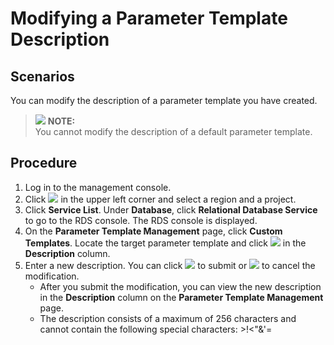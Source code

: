 # Modifying a Parameter Template Description<a name="en-us_topic_pg_0063405522"></a>

## **Scenarios**<a name="en-us_topic_0063405522_section48615666173749"></a>

You can modify the description of a parameter template you have created.

>![](/images/icon-note.gif) **NOTE:**   
>You cannot modify the description of a default parameter template.  

## **Procedure**<a name="en-us_topic_0063405522_s0b4257cd13504b4e9af5cd8af578de78"></a>

1.  Log in to the management console.
2.  Click  ![](figures/region.png)  in the upper left corner and select a region and a project.
3.  Click  **Service List**. Under  **Database**, click  **Relational Database Service**  to go to the RDS console. The RDS console is displayed.
4.  On the  **Parameter Template Management**  page, click  **Custom Templates**. Locate the target parameter template and click  ![](figures/port.png)  in the  **Description**  column.
5.  Enter a new description. You can click  ![](figures/port.png)  to submit or  ![](figures/deleat.png)  to cancel the modification.
    -   After you submit the modification, you can view the new description in the  **Description**  column on the  **Parameter Template Management**  page.
    -   The description consists of a maximum of 256 characters and cannot contain the following special characters: \>!<"&'=


